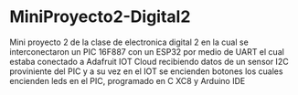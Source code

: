 # MiniProyecto2-Digital2
Mini proyecto 2 de la clase de electronica digital 2 en la cual se interconectaron un PIC 16F887 con un ESP32 por medio de UART el cual estaba conectado a Adafruit IOT Cloud recibiendo datos de un sensor I2C proviniente del PIC y a su vez en el IOT se encienden botones los cuales encienden leds en el PIC, programado en C XC8 y Arduino IDE
